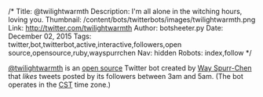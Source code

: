 /*
Title: @twilightwarmth
Description: I'm all alone in the witching hours, loving you.
Thumbnail: /content/bots/twitterbots/images/twilightwarmth.png
Link: http://twitter.com/twilightwarmth
Author: botsheeter.py
Date: December 02, 2015
Tags: twitter,bot,twitterbot,active,interactive,followers,open source,opensource,ruby,wayspurrchen
Nav: hidden
Robots: index,follow
*/

[@twilightwarmth](https://twitter.com/twilightwarmth) is an [open source](https://github.com/wayspurrchen/twilightwarmth) Twitter bot created by [Way Spurr-Chen](https://twitter.com/wayspurrchen) that *likes* tweets posted by its followers between 3am and 5am. (The bot operates in the [CST](http://www.timeanddate.com/time/zones/cst) time zone.)

